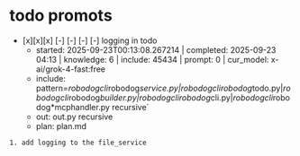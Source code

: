

# todo  promots
- [x][x][x] [-] [-] [-] [-] logging in todo
  - started: 2025-09-23T00:13:08.267214 | completed: 2025-09-23 04:13 | knowledge: 6 | include: 45434 | prompt: 0 | cur_model: x-ai/grok-4-fast:free
  - include: pattern=*robodogcli*robodog*service.py|*robodogcli*robodog*todo.py|*robodogcli*robodog*builder.py|*robodogcli*robodog*cli.py|*robodogcli*robodog*mcphandler.py    recursive`
  - out: out.py recursive
  - plan: plan.md
```knowledge
1. add logging to the file_service

```